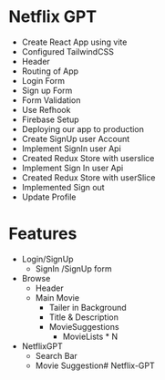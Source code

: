 # Netflix GPT

- Create React App using vite
- Configured TailwindCSS
- Header
- Routing of App
- Login Form
- Sign up Form
- Form Validation
- Use Refhook
- Firebase Setup
- Deploying our app to production
- Create SignUp user Account
- Implement SignIn user Api
- Created Redux Store with userslice
- Implement Sign In user Api
- Created Redux Store with userSlice
- Implemented Sign out
- Update Profile




# Features
- Login/SignUp
    - SignIn /SignUp form
- Browse
    - Header
    - Main Movie
        - Tailer in Background
        - Title & Description
        - MovieSuggestions
            - MovieLists * N
- NetflixGPT
    - Search Bar
    - Movie Suggestion#   N e t f l i x - G P T  
 
